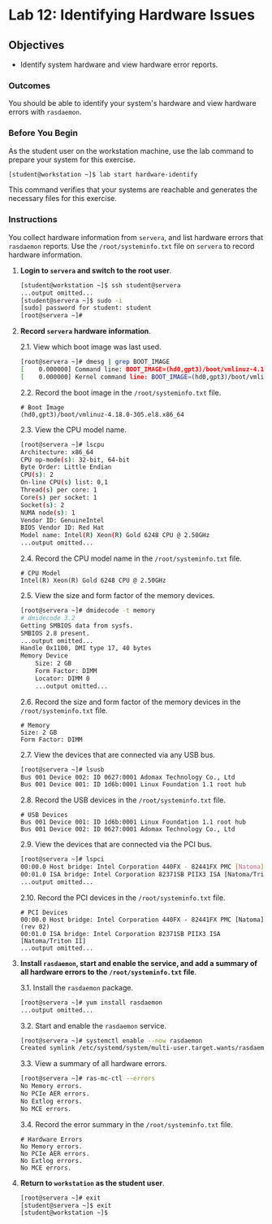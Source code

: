 # Lab 12: Identifying Hardware Issues

## Objectives
- Identify system hardware and view hardware error reports.

### Outcomes
You should be able to identify your system's hardware and view hardware errors with `rasdaemon`.

### Before You Begin
As the student user on the workstation machine, use the lab command to prepare your system for this exercise.

```bash
[student@workstation ~]$ lab start hardware-identify
```

This command verifies that your systems are reachable and generates the necessary files for this exercise.

### Instructions
You collect hardware information from `servera`, and list hardware errors that `rasdaemon` reports. Use the `/root/systeminfo.txt` file on `servera` to record hardware information.

1. **Login to `servera` and switch to the root user**.

   ```bash
   [student@workstation ~]$ ssh student@servera
   ...output omitted...
   [student@servera ~]$ sudo -i
   [sudo] password for student: student
   [root@servera ~]#
   ```

2. **Record `servera` hardware information**.

   2.1. View which boot image was last used.

   ```bash
   [root@servera ~]# dmesg | grep BOOT_IMAGE
   [    0.000000] Command line: BOOT_IMAGE=(hd0,gpt3)/boot/vmlinuz-4.18.0-305.el8.x86_64 root=/dev/vda3 ro no_timer_check net.ifnames=0 crashkernel=auto
   [    0.000000] Kernel command line: BOOT_IMAGE=(hd0,gpt3)/boot/vmlinuz-4.18.0-305.el8.x86_64 root=/dev/vda3 ro no_timer_check net.ifnames=0 crashkernel=auto
   ```

   2.2. Record the boot image in the `/root/systeminfo.txt` file.

   ```
   # Boot Image
   (hd0,gpt3)/boot/vmlinuz-4.18.0-305.el8.x86_64
   ```

   2.3. View the CPU model name.

   ```bash
   [root@servera ~]# lscpu
   Architecture: x86_64
   CPU op-mode(s): 32-bit, 64-bit
   Byte Order: Little Endian
   CPU(s): 2
   On-line CPU(s) list: 0,1
   Thread(s) per core: 1
   Core(s) per socket: 1
   Socket(s): 2
   NUMA node(s): 1
   Vendor ID: GenuineIntel
   BIOS Vendor ID: Red Hat
   Model name: Intel(R) Xeon(R) Gold 6248 CPU @ 2.50GHz
   ...output omitted...
   ```

   2.4. Record the CPU model name in the `/root/systeminfo.txt` file.

   ```
   # CPU Model
   Intel(R) Xeon(R) Gold 6248 CPU @ 2.50GHz
   ```

   2.5. View the size and form factor of the memory devices.

   ```bash
   [root@servera ~]# dmidecode -t memory
   # dmidecode 3.2
   Getting SMBIOS data from sysfs.
   SMBIOS 2.8 present.
   ...output omitted...
   Handle 0x1100, DMI type 17, 40 bytes
   Memory Device
       Size: 2 GB
       Form Factor: DIMM
       Locator: DIMM 0
       ...output omitted...
   ```

   2.6. Record the size and form factor of the memory devices in the `/root/systeminfo.txt` file.

   ```
   # Memory
   Size: 2 GB
   Form Factor: DIMM
   ```

   2.7. View the devices that are connected via any USB bus.

   ```bash
   [root@servera ~]# lsusb
   Bus 001 Device 002: ID 0627:0001 Adomax Technology Co., Ltd
   Bus 001 Device 001: ID 1d6b:0001 Linux Foundation 1.1 root hub
   ```

   2.8. Record the USB devices in the `/root/systeminfo.txt` file.

   ```
   # USB Devices
   Bus 001 Device 001: ID 1d6b:0001 Linux Foundation 1.1 root hub
   Bus 001 Device 002: ID 0627:0001 Adomax Technology Co., Ltd
   ```

   2.9. View the devices that are connected via the PCI bus.

   ```bash
   [root@servera ~]# lspci
   00:00.0 Host bridge: Intel Corporation 440FX - 82441FX PMC [Natoma] (rev 02)
   00:01.0 ISA bridge: Intel Corporation 82371SB PIIX3 ISA [Natoma/Triton II]
   ...output omitted...
   ```

   2.10. Record the PCI devices in the `/root/systeminfo.txt` file.

   ```
   # PCI Devices
   00:00.0 Host bridge: Intel Corporation 440FX - 82441FX PMC [Natoma] (rev 02)
   00:01.0 ISA bridge: Intel Corporation 82371SB PIIX3 ISA [Natoma/Triton II]
   ...output omitted...
   ```

3. **Install `rasdaemon`, start and enable the service, and add a summary of all hardware errors to the `/root/systeminfo.txt` file**.

   3.1. Install the `rasdaemon` package.

   ```bash
   [root@servera ~]# yum install rasdaemon
   ...output omitted...
   ```

   3.2. Start and enable the `rasdaemon` service.

   ```bash
   [root@servera ~]# systemctl enable --now rasdaemon
   Created symlink /etc/systemd/system/multi-user.target.wants/rasdaemon.service → /usr/lib/systemd/system/rasdaemon.service.
   ```

   3.3. View a summary of all hardware errors.

   ```bash
   [root@servera ~]# ras-mc-ctl --errors
   No Memory errors.
   No PCIe AER errors.
   No Extlog errors.
   No MCE errors.
   ```

   3.4. Record the error summary in the `/root/systeminfo.txt` file.

   ```
   # Hardware Errors
   No Memory errors.
   No PCIe AER errors.
   No Extlog errors.
   No MCE errors.
   ```

4. **Return to `workstation` as the student user**.

   ```bash
   [root@servera ~]# exit
   [student@servera ~]$ exit
   [student@workstation ~]$
   ```



